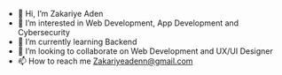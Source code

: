 - 👋 Hi, I’m Zakariye Aden
- 👀 I’m interested in Web Development, App Development and Cybersecurity 
- 🌱 I’m currently learning Backend
- 💞️ I’m looking to collaborate on Web Development and UX/UI Designer
- 📫 How to reach me Zakariyeadenn@gmail.com

<!---
ZakariyeAden/ZakariyeAden is a ✨ special ✨ repository because its `README.md` (this file) appears on your GitHub profile.
You can click the Preview link to take a look at your changes.
--->

